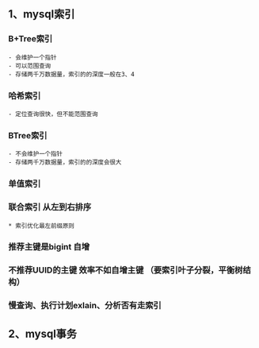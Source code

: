 
## 1、mysql索引


### B+Tree索引

    - 会维护一个指针
    - 可以范围查询
    - 存储两千万数据量，索引的的深度一般在3、4

### 哈希索引

    - 定位查询很快，但不能范围查询

### BTree索引
    - 不会维护一个指针
    - 存储两千万数据量，索引的的深度会很大


### 单值索引


### 联合索引  从左到右排序

    * 索引优化最左前缀原则


### 推荐主键是bigint 自增



### 不推荐UUID的主键  效率不如自增主键 （要索引叶子分裂，平衡树结构）



### 慢查询、执行计划exlain、分析否有走索引



## 2、mysql事务





